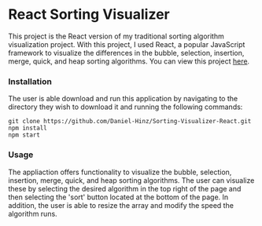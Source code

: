 # React Sorting Visualizer
This project is the React version of my traditional sorting algorithm visualization project. With this project, I used React, a popular JavaScript framework to visualize the differences in the bubble, selection, insertion, merge, quick, and heap sorting algorithms. You can view this project [here](https://daniel-hinz.github.io/Sorting-Visualizer-React/).

### Installation
The user is able download and run this application by navigating to the directory they wish to download it and running the following commands:
``` 
git clone https://github.com/Daniel-Hinz/Sorting-Visualizer-React.git
npm install
npm start
```

### Usage
The appliaction offers functionality to visualize the bubble, selection, insertion, merge, quick, and heap sorting algorithms. The user can visualize these by selecting the desired algorithm in the top right of the page and then selecting the 'sort' button located at the bottom of the page. In addition, the user is able to resize the array and modify the speed the algorithm runs.
